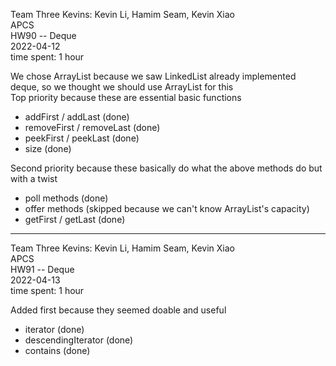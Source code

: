  Team Three Kevins: Kevin Li, Hamim Seam, Kevin Xiao  
 APCS  
 HW90 -- Deque  
 2022-04-12  
 time spent: 1 hour  
  
We chose ArrayList because we saw LinkedList already implemented deque, so we thought we should use ArrayList for this  
Top priority because these are essential basic functions
* addFirst / addLast (done)
* removeFirst / removeLast (done)
* peekFirst / peekLast (done)
* size (done)

Second priority because these basically do what the above methods do but with a twist
* poll methods (done)
* offer methods (skipped because we can't know ArrayList's capacity)
* getFirst / getLast (done)
---
 Team Three Kevins: Kevin Li, Hamim Seam, Kevin Xiao  
 APCS  
 HW91 -- Deque  
 2022-04-13  
 time spent: 1 hour  
 
Added first because they seemed doable and useful
* iterator (done)
* descendingIterator (done)
* contains (done)


